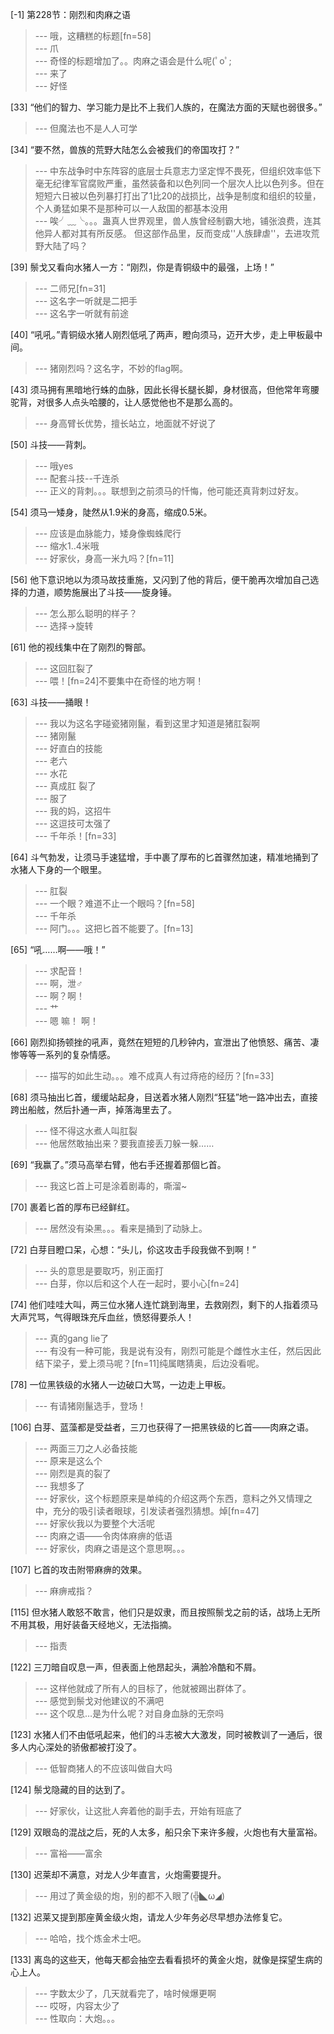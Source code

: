 
[-1] 第228节：刚烈和肉麻之语
>--- 哦，这糟糕的标题[fn=58]<br>
>--- 爪<br>
>--- 奇怪的标题增加了。。肉麻之语会是什么呢(ﾟoﾟ;<br>
>--- 来了<br>
>--- 好怪<br>

[33] “他们的智力、学习能力是比不上我们人族的，在魔法方面的天赋也弱很多。”
>--- 但魔法也不是人人可学<br>

[34] “要不然，兽族的荒野大陆怎么会被我们的帝国攻打？”
>--- 中东战争时中东阵容的底层士兵意志力坚定悍不畏死，但组织效率低下毫无纪律军官腐败严重，虽然装备和以色列同一个层次人比以色列多。但在短短六日被以色列暴打打出了1比20的战损比，战争是制度和组织的较量，个人勇猛如果不是那种可以一人敌国的都基本没用<br>
>--- 唉╯﹏╰。。。蛊真人世界观里，兽人族曾经制霸大地，铺张浪费，连其他异人都对其有所反感。
但这部作品里，反而变成''人族肆虐''，去进攻荒野大陆了吗？<br>

[39] 鬃戈又看向水猪人一方：“刚烈，你是青铜级中的最强，上场！”
>--- 二师兄[fn=31]<br>
>--- 这名字一听就是二把手<br>
>--- 这名字一听就有前途<br>

[40] “吼吼。”青铜级水猪人刚烈低吼了两声，瞪向须马，迈开大步，走上甲板最中间。
>--- 猪刚烈吗？这名字，不妙的flag啊。<br>

[43] 须马拥有黑暗地行蛛的血脉，因此长得长腿长脚，身材很高，但他常年弯腰驼背，对很多人点头哈腰的，让人感觉他也不是那么高的。
>--- 身高臂长优势，擅长站立，地面就不好说了<br>

[50] 斗技——背刺。
>--- 哦yes<br>
>--- 配套斗技--千连杀<br>
>--- 正义的背刺。。。联想到之前须马的忏悔，他可能还真背刺过好友。<br>

[54] 须马一矮身，陡然从1.9米的身高，缩成0.5米。
>--- 应该是血脉能力，矮身像蜘蛛爬行<br>
>--- 缩水1..4米哦<br>
>--- 好家伙，身高一米九吗？[fn=11]<br>

[56] 他下意识地以为须马故技重施，又闪到了他的背后，便干脆再次增加自己选择的力道，顺势施展出了斗技——旋身锤。
>--- 怎么那么聪明的样子？<br>
>--- 选择->旋转<br>

[61] 他的视线集中在了刚烈的臀部。
>--- 这回肛裂了<br>
>--- 喂！[fn=24]不要集中在奇怪的地方啊！<br>

[63] 斗技——捅眼！
>--- 我以为这名字碰瓷猪刚鬣，看到这里才知道是猪肛裂啊<br>
>--- 猪刚鬣<br>
>--- 好直白的技能<br>
>--- 老六<br>
>--- 水花<br>
>--- 真成肛    裂了<br>
>--- 服了<br>
>--- 我的妈，这招牛<br>
>--- 这逗技可太强了<br>
>--- 千年杀！[fn=33]<br>

[64] 斗气勃发，让须马手速猛增，手中裹了厚布的匕首骤然加速，精准地捅到了水猪人下身的一个眼里。
>--- 肛裂<br>
>--- 一个眼？难道不止一个眼吗？[fn=58]<br>
>--- 千年杀<br>
>--- 阿门。。。这把匕首不能要了。[fn=13]<br>

[65] “吼……啊——哦！”
>--- 求配音！<br>
>--- 啊，泄♂<br>
>--- 啊？啊！<br>
>--- 艹<br>
>--- 嗯
嘛！
啊！<br>

[66] 刚烈抑扬顿挫的吼声，竟然在短短的几秒钟内，宣泄出了他愤怒、痛苦、凄惨等等一系列的复杂情感。
>--- 描写的如此生动。。。难不成真人有过痔疮的经历？[fn=33]<br>

[68] 须马抽出匕首，缓缓站起身，目送着水猪人刚烈“狂猛”地一路冲出去，直接跨出船舷，然后扑通一声，掉落海里去了。
>--- 怪不得这水煮人叫肛裂<br>
>--- 他居然敢抽出来？要我直接丢刀躲一躲……<br>

[69] “我赢了。”须马高举右臂，他右手还握着那個匕首。
>--- 我这匕首上可是涂着剧毒的，嘶溜~<br>

[70] 裹着匕首的厚布已经鲜红。
>--- 居然没有染黑。。。看来是捅到了动脉上。<br>

[72] 白芽目瞪口呆，心想：“头儿，伱这攻击手段我做不到啊！”
>--- 头的意思是要取巧，别正面打<br>
>--- 白芽，你以后和这个人在一起时，要小心[fn=24]<br>

[74] 他们哇哇大叫，两三位水猪人连忙跳到海里，去救刚烈，剩下的人指着须马大声咒骂，气得眼珠充斥血丝，愤怒得要杀人！
>--- 真的gang  lie了<br>
>--- 有没有一种可能，我是说有没有，刚烈可能是个雌性水主任，然后因此结下梁子，爱上须马呢？[fn=11]纯属瞎猜奥，后边没看呢。<br>

[78] 一位黑铁级的水猪人一边破口大骂，一边走上甲板。
>--- 有请猪刚鬣选手，登场！<br>

[106] 白芽、蓝藻都是受益者，三刀也获得了一把黑铁级的匕首——肉麻之语。
>--- 两面三刀之人必备技能<br>
>--- 原来是这么个<br>
>--- 刚烈是真的裂了<br>
>--- 我想多了<br>
>--- 好家伙，这个标题原来是单纯的介绍这两个东西，意料之外又情理之中，充分的吸引读者眼球，引发读者强烈猜想。焯[fn=47]<br>
>--- 好家伙我以为要整个大活呢<br>
>--- 肉麻之语——令肉体麻痹的低语<br>
>--- 好家伙，肉麻之语是这个意思啊。。。<br>

[107] 匕首的攻击附带麻痹的效果。
>--- 麻痹戒指？<br>

[115] 但水猪人敢怒不敢言，他们只是奴隶，而且按照鬃戈之前的话，战场上无所不用其极，用好装备天经地义，无法指摘。
>--- 指责<br>

[122] 三刀暗自叹息一声，但表面上他昂起头，满脸冷酷和不屑。
>--- 这样他就成了所有人的目标了，他就被踢出群体了。<br>
>--- 感觉到鬃戈对他建议的不满吧<br>
>--- 这个叹息…是为什么呢？对自身血脉的无奈吗<br>

[123] 水猪人们不由低吼起来，他们的斗志被大大激发，同时被教训了一通后，很多人内心深处的骄傲都被打没了。
>--- 低智商猪人的不应该叫做自大吗<br>

[124] 鬃戈隐藏的目的达到了。
>--- 好家伙，让这批人奔着他的副手去，开始有班底了<br>

[129] 双眼岛的混战之后，死的人太多，船只余下来许多艘，火炮也有大量富裕。
>--- 富裕——富余<br>

[130] 迟莱却不满意，对龙人少年直言，火炮需要提升。
>--- 用过了黄金级的炮，别的都不入眼了(╬◣ω◢)<br>

[132] 迟莱又提到那座黄金级火炮，请龙人少年务必尽早想办法修复它。
>--- 哈哈，找个炼金术士吧。<br>

[133] 离岛的这些天，他每天都会抽空去看看损坏的黄金火炮，就像是探望生病的心上人。
>--- 字数太少了，几天就看完了，啥时候爆更啊<br>
>--- 哎呀，内容太少了<br>
>--- 性取向：大炮。。。<br>
